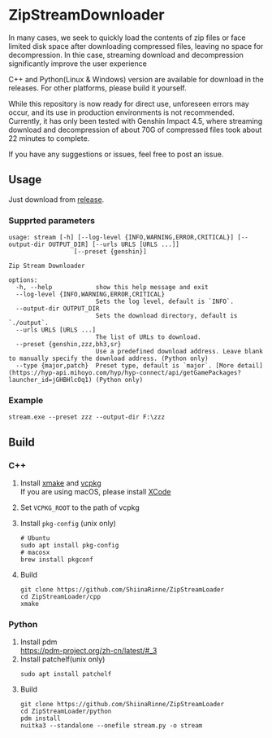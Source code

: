 # ZipStreamDownloader

In many cases, we seek to quickly load the contents of zip files or face limited disk space after downloading compressed files, leaving no space for decompression. In thie case, streaming download and decompression significantly improve the user experience

C++ and Python(Linux & Windows) version are available for download in the releases. 
For other platforms, please build it yourself.

While this repository is now ready for direct use, unforeseen errors may occur, and its use in production environments is not recommended. 
Currently, it has only been tested with Genshin Impact 4.5, where streaming download and decompression of about 70G of compressed files took about 22 minutes to complete.

If you have any suggestions or issues, feel free to post an issue.

## Usage
Just download from [release](https://github.com/ShiinaRinne/stream_zip_downloader/releases).
### Supprted parameters
```
usage: stream [-h] [--log-level {INFO,WARNING,ERROR,CRITICAL}] [--output-dir OUTPUT_DIR] [--urls URLS [URLS ...]]
                  [--preset {genshin}]

Zip Stream Downloader

options:
  -h, --help            show this help message and exit
  --log-level {INFO,WARNING,ERROR,CRITICAL}
                        Sets the log level, default is `INFO`.
  --output-dir OUTPUT_DIR
                        Sets the download directory, default is `./output`.
  --urls URLS [URLS ...]
                        The list of URLs to download.
  --preset {genshin,zzz,bh3,sr}
                        Use a predefined download address. Leave blank to manually specify the download address. (Python only)
  --type {major,patch}  Preset type, default is `major`. [More detail](https://hyp-api.mihoyo.com/hyp/hyp-connect/api/getGamePackages?launcher_id=jGHBHlcOq1) (Python only)
```

### Example
```
stream.exe --preset zzz --output-dir F:\zzz
```


## Build
### C++
1. Install [xmake](https://github.com/xmake-io/xmake?tab=readme-ov-file#installation) and [vcpkg](https://github.com/microsoft/vcpkg?tab=readme-ov-file#getting-started)  
   If you are using macOS, please install [XCode](https://apps.apple.com/us/app/xcode/id497799835)
2. Set `VCPKG_ROOT` to the path of vcpkg  

3. Install `pkg-config` (unix only)
    ```shell
    # Ubuntu
    sudo apt install pkg-config
    # macosx
    brew install pkgconf
    ```
4. Build
    ```shell
    git clone https://github.com/ShiinaRinne/ZipStreamLoader
    cd ZipStreamLoader/cpp
    xmake
    ```

### Python
1. Install pdm  
   https://pdm-project.org/zh-cn/latest/#_3
2. Install patchelf(unix only)
    ```shell
    sudo apt install patchelf
    ```
3. Build
    ```shell
    git clone https://github.com/ShiinaRinne/ZipStreamLoader
    cd ZipStreamLoader/python
    pdm install
    nuitka3 --standalone --onefile stream.py -o stream
    ```
